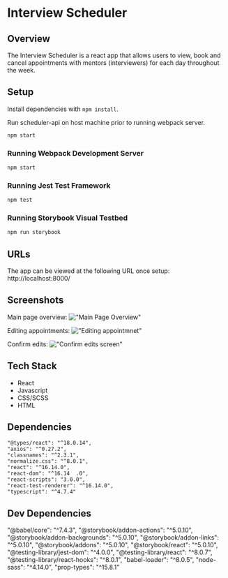 # Interview Scheduler

## Overview
The Interview Scheduler is a react app that allows users to view, book and cancel appointments with mentors (interviewers) for each day throughout the week.

## Setup

Install dependencies with `npm install`.

Run scheduler-api on host machine prior to running webpack server.
```sh
npm start
```

### Running Webpack Development Server

```sh
npm start
```

### Running Jest Test Framework

```sh
npm test
```

### Running Storybook Visual Testbed

```sh
npm run storybook
```

## URLs
The app can be viewed at the following URL once setup:
http://localhost:8000/

## Screenshots
Main page overview:
!["Main Page Overview"](https://github.com/youthbazzy/scheduler/blob/master/docs/scheduler-main.png?raw=true)

Editing appointments:
!["Editing appointmnet"](https://github.com/youthbazzy/scheduler/blob/master/docs/scheduler-edit.png?raw=true)

Confirm edits:
!["Confirm edits screen"](https://github.com/youthbazzy/scheduler/blob/master/docs/scheduler-confirm.png?raw=true)

## Tech Stack 
- React 
- Javascript
- CSS/SCSS
- HTML

## Dependencies
    "@types/react": "^18.0.14",
    "axios": "^0.27.2",
    "classnames": "^2.3.1",
    "normalize.css": "^8.0.1",
    "react": "^16.14.0",
    "react-dom": "^16.14  .0",
    "react-scripts": "3.0.0",
    "react-test-renderer": "^16.14.0",
    "typescript": "^4.7.4"
## Dev Dependencies 
   "@babel/core": "^7.4.3",
    "@storybook/addon-actions": "^5.0.10",
    "@storybook/addon-backgrounds": "^5.0.10",
    "@storybook/addon-links": "^5.0.10",
    "@storybook/addons": "^5.0.10",
    "@storybook/react": "^5.0.10",
    "@testing-library/jest-dom": "^4.0.0",
    "@testing-library/react": "^8.0.7",
    "@testing-library/react-hooks": "^8.0.1",
    "babel-loader": "^8.0.5",
    "node-sass": "^4.14.0",
    "prop-types": "^15.8.1"
